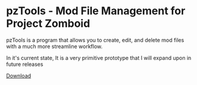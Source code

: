 # pzTools - Mod File Management for Project Zomboid

pzTools is a program that allows you to create, edit, and delete mod files with a much more streamline workflow.

In it's current state, It is a very primitive prototype that I will expand upon in future releases

[Download](https://github.com/socialtroglodyte/pzTools/releases)
